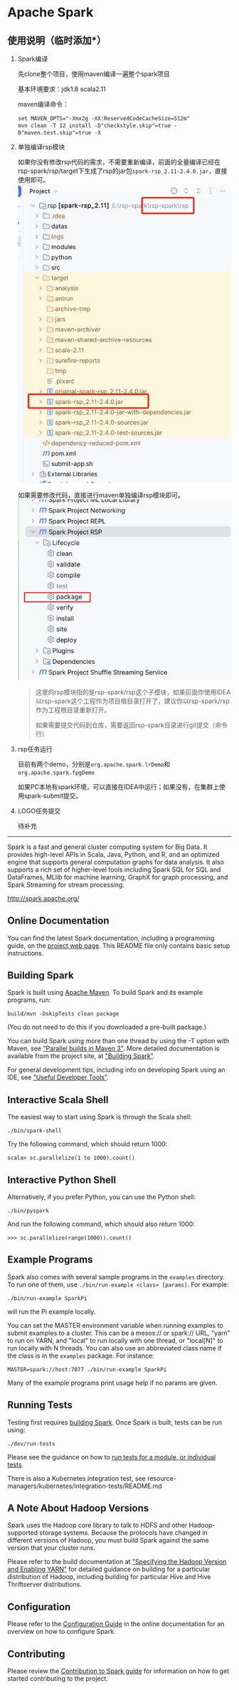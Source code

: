 # Apache Spark

## 使用说明（临时添加*）

1. Spark编译

   先clone整个项目，使用maven编译一遍整个spark项目

   基本环境要求：jdk1.8 scala2.11

   maven编译命令：

   ```
   set MAVEN_OPTS="-Xmx2g -XX:ReservedCodeCacheSize=512m"
   mvn clean -T 12 install -D"checkstyle.skip"=true -D"maven.test.skip"=true -X
   ```

2. 单独编译rsp模块

   如果你没有修改rsp代码的需求，不需要重新编译，前面的全量编译已经在rsp-spark/rsp/target下生成了rsp的jar包`spark-rsp_2.11-2.4.0.jar`，直接使用即可。
    ![输入图片说明](docs/img/rsp-ide-image.png)

   如果需要修改代码，直接进行maven单独编译rsp模块即可。
   ![输入图片说明](docs/img/rsp-complie-image.png)

   > 这里的rsp模块指的是rsp-spark/rsp这个子模块，如果前面你使用IDEA以rsp-spark这个工程作为项目根目录打开了，建议你以rsp-spark/rsp作为工程根目录重新打开。
   >
   > 如果需要提交代码到仓库，需要返回rsp-spark目录进行git提交（命令行）

3. rsp任务运行

   目前有两个demo，分别是`org.apache.spark.lrDemo`和`org.apache.spark.fpgDemo`

   如果PC本地有spark环境，可以直接在IDEA中运行；如果没有，在集群上使用spark-submit提交。

4. LOGO任务提交

   待补充

------

Spark is a fast and general cluster computing system for Big Data. It provides
high-level APIs in Scala, Java, Python, and R, and an optimized engine that
supports general computation graphs for data analysis. It also supports a
rich set of higher-level tools including Spark SQL for SQL and DataFrames,
MLlib for machine learning, GraphX for graph processing,
and Spark Streaming for stream processing.

<http://spark.apache.org/>


## Online Documentation

You can find the latest Spark documentation, including a programming
guide, on the [project web page](http://spark.apache.org/documentation.html).
This README file only contains basic setup instructions.

## Building Spark

Spark is built using [Apache Maven](http://maven.apache.org/).
To build Spark and its example programs, run:

    build/mvn -DskipTests clean package

(You do not need to do this if you downloaded a pre-built package.)

You can build Spark using more than one thread by using the -T option with Maven, see ["Parallel builds in Maven 3"](https://cwiki.apache.org/confluence/display/MAVEN/Parallel+builds+in+Maven+3).
More detailed documentation is available from the project site, at
["Building Spark"](http://spark.apache.org/docs/latest/building-spark.html).

For general development tips, including info on developing Spark using an IDE, see ["Useful Developer Tools"](http://spark.apache.org/developer-tools.html).

## Interactive Scala Shell

The easiest way to start using Spark is through the Scala shell:

    ./bin/spark-shell

Try the following command, which should return 1000:

    scala> sc.parallelize(1 to 1000).count()

## Interactive Python Shell

Alternatively, if you prefer Python, you can use the Python shell:

    ./bin/pyspark

And run the following command, which should also return 1000:

    >>> sc.parallelize(range(1000)).count()

## Example Programs

Spark also comes with several sample programs in the `examples` directory.
To run one of them, use `./bin/run-example <class> [params]`. For example:

    ./bin/run-example SparkPi

will run the Pi example locally.

You can set the MASTER environment variable when running examples to submit
examples to a cluster. This can be a mesos:// or spark:// URL,
"yarn" to run on YARN, and "local" to run
locally with one thread, or "local[N]" to run locally with N threads. You
can also use an abbreviated class name if the class is in the `examples`
package. For instance:

    MASTER=spark://host:7077 ./bin/run-example SparkPi

Many of the example programs print usage help if no params are given.

## Running Tests

Testing first requires [building Spark](#building-spark). Once Spark is built, tests
can be run using:

    ./dev/run-tests

Please see the guidance on how to
[run tests for a module, or individual tests](http://spark.apache.org/developer-tools.html#individual-tests).

There is also a Kubernetes integration test, see resource-managers/kubernetes/integration-tests/README.md

## A Note About Hadoop Versions

Spark uses the Hadoop core library to talk to HDFS and other Hadoop-supported
storage systems. Because the protocols have changed in different versions of
Hadoop, you must build Spark against the same version that your cluster runs.

Please refer to the build documentation at
["Specifying the Hadoop Version and Enabling YARN"](http://spark.apache.org/docs/latest/building-spark.html#specifying-the-hadoop-version-and-enabling-yarn)
for detailed guidance on building for a particular distribution of Hadoop, including
building for particular Hive and Hive Thriftserver distributions.

## Configuration

Please refer to the [Configuration Guide](http://spark.apache.org/docs/latest/configuration.html)
in the online documentation for an overview on how to configure Spark.

## Contributing

Please review the [Contribution to Spark guide](http://spark.apache.org/contributing.html)
for information on how to get started contributing to the project.
